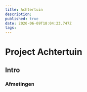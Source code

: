 ```yaml
---
title: Achtertuin
description: 
published: true
date: 2020-06-09T18:04:23.747Z
tags: 
---
```


# Project Achtertuin
## Intro

### Afmetingen
